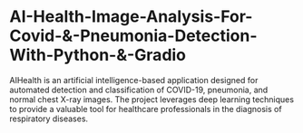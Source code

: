 # AI-Health-Image-Analysis-For-Covid-&-Pneumonia-Detection-With-Python-&-Gradio
  AIHealth is an artificial intelligence-based application designed for automated detection and classification of COVID-19, pneumonia, and normal chest X-ray images. The project leverages deep learning techniques to provide a valuable tool for healthcare professionals in the diagnosis of respiratory diseases.
